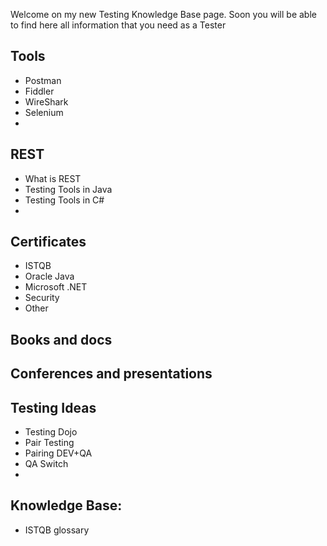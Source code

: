 
Welcome on my new Testing Knowledge Base page. Soon you will be able to find here all information that you need as a Tester

## Tools
* Postman 
* Fiddler
* WireShark
* Selenium
* 

## REST 
* What is REST
* Testing Tools in Java
* Testing Tools in C#
* 


## Certificates  
* ISTQB 
* Oracle Java
* Microsoft .NET
* Security 
* Other

## Books and docs


## Conferences and presentations


## Testing Ideas
* Testing Dojo
* Pair Testing
* Pairing DEV+QA
* QA Switch
* 


## Knowledge Base:
* ISTQB glossary
